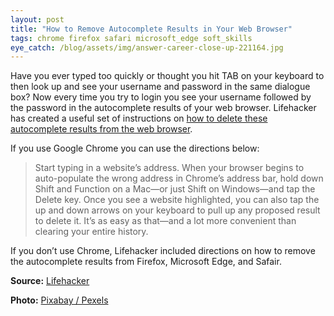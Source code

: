 ```yaml
---
layout: post
title: "How to Remove Autocomplete Results in Your Web Browser"
tags: chrome firefox safari microsoft_edge soft_skills
eye_catch: /blog/assets/img/answer-career-close-up-221164.jpg
---
```


Have you ever typed too quickly or thought you hit TAB on your keyboard to then look up and see your username and password in the same dialogue box?  Now every time you try to login you see your username followed by the password in the autocomplete results of your web browser.  Lifehacker has created a useful set of instructions on [how to delete these autocomplete results from the web browser](https://lifehacker.com/how-to-delete-annoying-autofill-entries-in-your-browser-1828635913/amp).

<!--more-->

If you use Google Chrome you can use the directions below:

>Start typing in a website’s address. When your browser begins to auto-populate the wrong address in Chrome’s address bar, hold down Shift and Function on a Mac—or just Shift on Windows—and tap the Delete key. Once you see a website highlighted, you can also tap the up and down arrows on your keyboard to pull up any proposed result to delete it. It’s as easy as that—and a lot more convenient than clearing your entire history.

If you don’t use Chrome, Lifehacker included directions on how to remove the autocomplete results from Firefox, Microsoft Edge, and Safair.

**Source:** [Lifehacker](https://lifehacker.com/how-to-delete-annoying-autofill-entries-in-your-browser-1828635913/amp)

**Photo:** [Pixabay / Pexels](https://www.pexels.com/photo/black-and-white-business-career-close-up-221164/)
